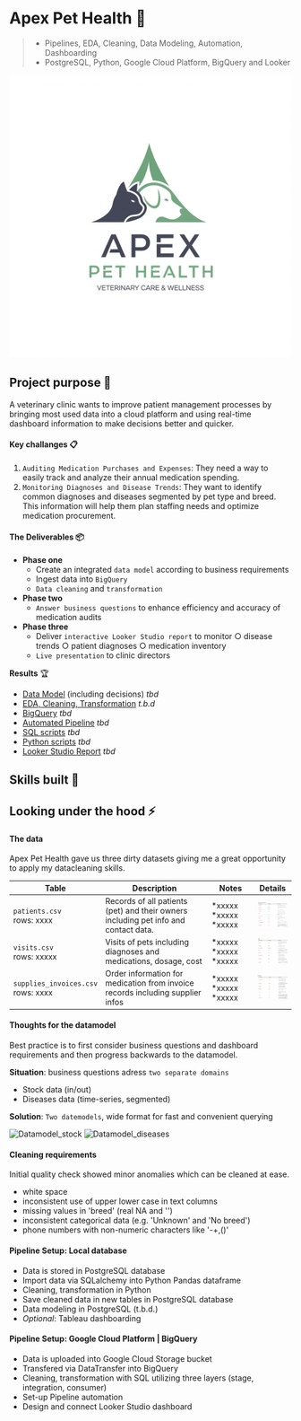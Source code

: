 # Apex Pet Health 🐾

> * Pipelines, EDA, Cleaning, Data Modeling, Automation, Dashboarding
> * PostgreSQL, Python, Google Cloud Platform, BigQuery and Looker

![logo](Images\apex_pet_health_logo.png)

## Project purpose 🧭

A veterinary clinic wants to improve  patient management processes by bringing most used data into a cloud platform and using real-time dashboard information to make decisions better and quicker. 

#### Key challanges 📋
1. `Auditing Medication Purchases and Expenses`: They need a way to easily track and analyze their annual medication spending.
2. `Monitoring Diagnoses and Disease Trends`: They want to identify common diagnoses and diseases segmented by pet type and breed. This information will help them plan staffing needs and optimize medication procurement.

#### The Deliverables 📦

* **Phase one**
  - Create an integrated `data model` according to business requirements
  - Ingest data into `BigQuery`
  - `Data cleaning` and `transformation`
* **Phase two**
  - `Answer business questions` to enhance efficiency and accuracy of medication audits
* **Phase three**
  - Deliver `interactive Looker Studio report` to monitor 
      ○ disease trends
      ○ patient diagnoses
      ○ medication inventory
  - `Live presentation` to clinic directors

**Results** 🏆

- [Data Model]() (including decisions) *tbd*
- [EDA, Cleaning, Transformation]() *t.b.d*
- [BigQuery]() *tbd*
- [Automated Pipeline]() *tbd*
- [SQL scripts]() *tbd*
- [Python scripts]() *tbd*
- [Looker Studio Report]() *tbd*

## Skills built 🚀



## Looking under the hood ⚡

#### The data

Apex Pet Health gave us three dirty datasets giving me a great opportunity to apply my datacleaning skills.

| **Table**      | **Description**           | **Notes**      | **Details** | 
|------------------|---------------------------|----------------------|------------------|
| `patients.csv` <br> rows: xxxx     | Records of all patients (pet) and their owners including pet info and contact data.        | *xxxxx *xxxxx *xxxxx | <a href="Images\table_patients.png"><img src="Images\table_patients.png" width="80"/></a> | 
| `visits.csv`  <br> rows: xxxxx      | Visits of pets including diagnoses and medications, dosage, cost | *xxxxx *xxxxx *xxxxx | <a href="Images\table_visits.png"><img src="Images\table_visits.png" width="80"/></a> | 
| `supplies_invoices.csv` <br>rows: xxxx   | Order information for medication from invoice records including supplier infos | *xxxxx *xxxxx *xxxxx | <a href="Images\table_invoices.png"><img src="Images\table_invoices.png" width="80"/></a> |

#### Thoughts for the datamodel

Best practice is to first consider business questions and dashboard requirements and then progress backwards to the datamodel.

**Situation**: business questions adress `two separate domains`
  * Stock data (in/out)
  * Diseases data (time-series, segmented)

**Solution**: `Two datemodels`, wide format for fast and convenient querying

![Datamodel_stock]()
![Datamodel_diseases]()

#### Cleaning requirements

Initial quality check showed minor anomalies which can be cleaned at ease.

* white space
* inconsistent use of upper lower case in text columns
* missing values in 'breed' (real NA and '')
* inconsistent categorical data (e.g. 'Unknown' and 'No breed')
* phone numbers with non-numeric characters like '-+,()'

#### Pipeline Setup: Local database

* Data is stored in PostgreSQL database
* Import data via SQLalchemy into Python Pandas dataframe
* Cleaning, transformation in Python
* Save cleaned data in new tables in PostgreSQL database
* Data modeling in PostgreSQL (t.b.d.)
* *Optional*: Tableau dashboarding

#### Pipeline Setup: Google Cloud Platform | BigQuery

* Data is uploaded into Google Cloud Storage bucket
* Transfered via DataTransfer into BigQuery
* Cleaning, transformation with SQL utilizing three layers (stage, integration, consumer)
* Set-up Pipeline automation
* Design and connect Looker Studio dashboard